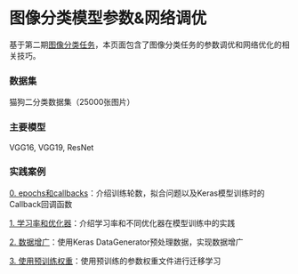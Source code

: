 # 图像分类模型参数&网络调优

基于第二期[图像分类任务](../DL_image_recognition/image_recongition.ipynb)，本页面包含了图像分类任务的参数调优和网络优化的相关技巧。



### 数据集

猫狗二分类数据集（25000张图片）



### 主要模型

VGG16, VGG19, ResNet



### 实践案例

[0. epochs和callbacks](./00_epoch_callbacks.ipynb)：介绍训练轮数，拟合问题以及Keras模型训练时的Callback回调函数

[1. 学习率和优化器](./01_lr_opt.ipynb)：介绍学习率和不同优化器在模型训练中的实践

[2. 数据增广](02_data_augumentation.ipynb)：使用Keras DataGenerator预处理数据，实现数据增广

[3. 使用预训练权重](03_pretrained_weights.ipynb)：使用预训练的参数权重文件进行迁移学习
